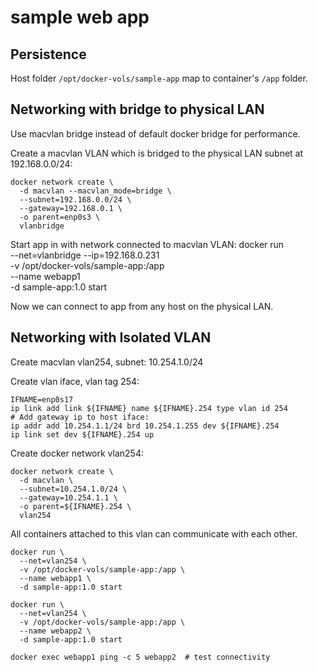 # sample web app


## Persistence

Host folder `/opt/docker-vols/sample-app` map to container's `/app` folder.


## Networking with bridge to physical LAN

Use macvlan bridge instead of default docker bridge for performance.

Create a macvlan VLAN which is bridged to the physical LAN subnet at 192.168.0.0/24:
	
	docker network create \
	  -d macvlan --macvlan_mode=bridge \
	  --subnet=192.168.0.0/24 \
	  --gateway=192.168.0.1 \
	  -o parent=enp0s3 \
	  vlanbridge

Start app in with network connected to macvlan VLAN:
	docker run \
	  --net=vlanbridge --ip=192.168.0.231 \
	  -v /opt/docker-vols/sample-app:/app \
	  --name webapp1 \
	  -d sample-app:1.0 start

Now we can connect to app from any host on the physical LAN.


## Networking with Isolated VLAN

Create macvlan vlan254, subnet: 10.254.1.0/24

Create vlan iface, vlan tag 254:

	IFNAME=enp0s17
	ip link add link ${IFNAME} name ${IFNAME}.254 type vlan id 254
	# Add gateway ip to host iface:
	ip addr add 10.254.1.1/24 brd 10.254.1.255 dev ${IFNAME}.254 
	ip link set dev ${IFNAME}.254 up
	

Create docker network vlan254:	

	docker network create \
	  -d macvlan \
	  --subnet=10.254.1.0/24 \
	  --gateway=10.254.1.1 \
	  -o parent=${IFNAME}.254 \
	  vlan254

All containers attached to this vlan can communicate with each other.

	docker run \
	  --net=vlan254 \
	  -v /opt/docker-vols/sample-app:/app \
	  --name webapp1 \
	  -d sample-app:1.0 start
	  
	docker run \
	  --net=vlan254 \
	  -v /opt/docker-vols/sample-app:/app \
	  --name webapp2 \
	  -d sample-app:1.0 start
	  
	docker exec webapp1 ping -c 5 webapp2  # test connectivity
